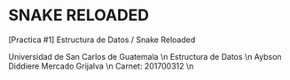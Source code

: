 # SNAKE RELOADED

[Practica #1] Estructura de Datos / Snake Reloaded

Universidad de San Carlos de Guatemala \n
Estructura de Datos \n
Aybson Diddiere Mercado Grijalva \n
Carnet: 201700312 \n
